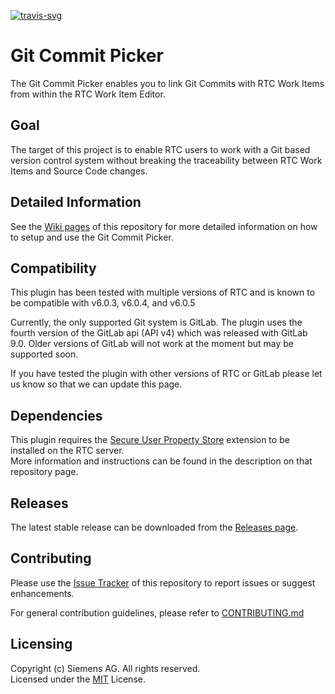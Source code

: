 [![travis-svg][travis-svg]][travis]

# Git Commit Picker
The Git Commit Picker enables you to link Git Commits with RTC Work Items from within the RTC Work Item Editor.

## Goal
The target of this project is to enable RTC users to work with a Git based version control system without breaking the traceability between RTC Work Items and Source Code changes.

## Detailed Information
See the [Wiki pages](https://github.com/jazz-community/rtc-git-commit-picker/wiki) of this repository for more detailed information on how to setup and use the Git Commit Picker.

## Compatibility
This plugin has been tested with multiple versions of RTC and is known to be compatible with v6.0.3, v6.0.4, and v6.0.5

Currently, the only supported Git system is GitLab. The plugin uses the fourth version of the GitLab api (API v4) which was released with GitLab 9.0. Older versions of GitLab will not work at the moment but may be supported soon.

If you have tested the plugin with other versions of RTC or GitLab please let us know so that we can update this page.

## Dependencies
This plugin requires the [Secure User Property Store](https://github.com/jazz-community/rtc-secure-user-property-store) extension to be installed on the RTC server.  
More information and instructions can be found in the description on that repository page.

## Releases
The latest stable release can be downloaded from the [Releases page](https://github.com/jazz-community/rtc-git-commit-picker/releases).

## Contributing
Please use the [Issue Tracker](https://github.com/jazz-community/rtc-absence-widget/issues) of this repository to report issues or suggest enhancements.

For general contribution guidelines, please refer to [CONTRIBUTING.md](https://github.com/jazz-community/rtc-git-commit-picker/blob/master/CONTRIBUTING.md)

## Licensing
Copyright (c) Siemens AG. All rights reserved.  
Licensed under the [MIT](https://github.com/jazz-community/rtc-git-commit-picker/blob/master/LICENSE) License.

[travis-svg]: https://travis-ci.org/jazz-community/rtc-git-commit-picker.svg?branch=master
[travis]: https://travis-ci.org/jazz-community/rtc-git-commit-picker
